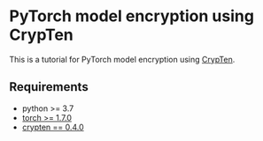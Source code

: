 # PyTorch model encryption using CrypTen

This is a tutorial for PyTorch model encryption using [CrypTen](https://github.com/facebookresearch/CrypTen).

## Requirements

* python >= 3.7
* [torch >= 1.7.0](https://pytorch.org/get-started/locally/)
* [crypten == 0.4.0](https://pypi.org/project/crypten/)
